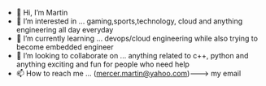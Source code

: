 - 👋 Hi, I’m Martin
- 👀 I’m interested in ... gaming,sports,technology, cloud and anything engineering all day everyday
- 🌱 I’m currently learning ... devops/cloud engineering while also trying to become embedded engineer
- 💞️ I’m looking to collaborate on ... anything related to c++, python and anything exciting and fun for people who need help
- 📫 How to reach me ... (mercer.martin@yahoo.com)---> my email

